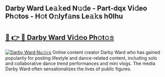 ## Darby Ward Le𝚊𝚔ed N𝚞𝚍e - Part-dqx Vi𝚍eo Ph𝚘tos - H𝚘t O𝚗lyf𝚊ns Le𝚊𝚔s h0Ihu

# <h2><a href="http://hfcypai.feru.top/?c=Darby+Ward">🔗 👉 🔴 Darby Ward Vi𝚍𝚎o Ph𝚘t𝚘𝚜</a></h2>

[![Darby Ward Nu𝚍𝚎s](https://i.imgur.com/0TWrTi3.gif)](http://hfcypai.feru.top/?c=Darby+Ward)
Online content creator Darby Ward who has gained popularity for posting lifestyle and dance-related content, including solo and collaborative dance trend performances and mini vlogs. The media Darby Ward often sensationalizes the lives of public figures. 
